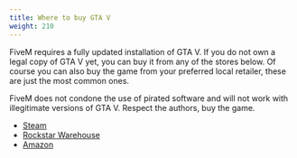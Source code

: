 ```yaml
---
title: Where to buy GTA V
weight: 210
---
```


FiveM requires a fully updated installation of GTA V. If you do not own a legal copy of GTA V yet, you can buy it from
any of the stores below. Of course you can also buy the game from your preferred local retailer, these are just the most
common ones.

FiveM does not condone the use of pirated software and will not work with illegitimate versions of GTA V. Respect the
authors, buy the game.

- [Steam](https://store.steampowered.com/app/271590/Grand_Theft_Auto_V/)
- [Rockstar Warehouse](https://www.rockstarwarehouse.com/store/tk2rstar/en_IE/pd/productID.332704400)
- [Amazon](https://www.amazon.com/Grand-Theft-Auto-V-PC/dp/B00KVXB5YQ)
